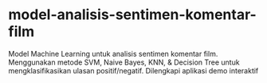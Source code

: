 # model-analisis-sentimen-komentar-film
Model Machine Learning untuk analisis sentimen komentar film. Menggunakan metode SVM, Naive Bayes, KNN, &amp; Decision Tree untuk mengklasifikasikan ulasan positif/negatif. Dilengkapi aplikasi demo interaktif
